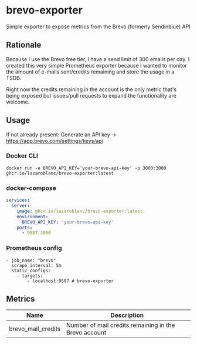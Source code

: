 # brevo-exporter

Simple exporter to expose metrics from the Brevo (formerly Sendinblue) API

## Rationale

Because I use the Brevo free tier, I have a send limit of 300 emails per day. I created this very simple Prometheus exporter because I wanted to monitor the amount of e-mails sent/credits remaining and store the usage in a TSDB.

Right now the credits remaining in the account is the only metric that's being exposed but issues/pull requests to expand the functionality are welcome.

## Usage

If not already present: Generate an API key -> https://app.brevo.com/settings/keys/api

### Docker CLI

```
docker run -e BREVO_API_KEY='your-brevo-api-key' -p 3000:3000 ghcr.io/lazaroblanc/brevo-exporter:latest
```

### docker-compose

```yaml
services:
  server:
    image: ghcr.io/lazaroblanc/brevo-exporter:latest
    environment:
      BREVO_API_KEY: 'your-brevo-api-key'
    ports:
      - 9587:3000
```

### Prometheus config

```
- job_name: "brevo"
  scrape_interval: 5m
  static_configs:
    - targets:
        - localhost:9587 # brevo-exporter
```

## Metrics

| Name               | Description                                           |
|--------------------|-------------------------------------------------------|
| brevo_mail_credits | Number of mail credits remaining in the Brevo account |
